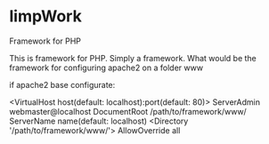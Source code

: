 # limpWork
Framework for PHP

This is framework for PHP. Simply a framework.
What would be the framework for configuring apache2 on a folder www


if apache2 base configurate:

<VirtualHost host(default: localhost):port(default: 80)>
ServerAdmin webmaster@localhost
DocumentRoot /path/to/framework/www/
ServerName name(default: localhost)
<Directory '/path/to/framework/www/'>
AllowOverride all
</Directory>
</VirtualHost>
